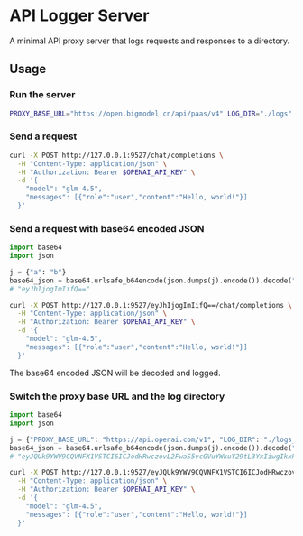 # API Logger Server

A minimal API proxy server that logs requests and responses to a directory.

## Usage

### Run the server

```bash
PROXY_BASE_URL="https://open.bigmodel.cn/api/paas/v4" LOG_DIR="./logs" uvicorn api_logger_server:app --reload --port 9527
```

### Send a request

```bash
curl -X POST http://127.0.0.1:9527/chat/completions \
  -H "Content-Type: application/json" \
  -H "Authorization: Bearer $OPENAI_API_KEY" \
  -d '{
    "model": "glm-4.5",
    "messages": [{"role":"user","content":"Hello, world!"}]
  }'
```

### Send a request with base64 encoded JSON

```python
import base64
import json

j = {"a": "b"}
base64_json = base64.urlsafe_b64encode(json.dumps(j).encode()).decode("utf-8")
# "eyJhIjogImIifQ=="
```

```bash
curl -X POST http://127.0.0.1:9527/eyJhIjogImIifQ==/chat/completions \
  -H "Content-Type: application/json" \
  -H "Authorization: Bearer $OPENAI_API_KEY" \
  -d '{
    "model": "glm-4.5",
    "messages": [{"role":"user","content":"Hello, world!"}]
  }'
```

The base64 encoded JSON will be decoded and logged.

### Switch the proxy base URL and the log directory

```python
import base64
import json

j = {"PROXY_BASE_URL": "https://api.openai.com/v1", "LOG_DIR": "./logs_openai"}
base64_json = base64.urlsafe_b64encode(json.dumps(j).encode()).decode("utf-8")
# "eyJQUk9YWV9CQVNFX1VSTCI6ICJodHRwczovL2FwaS5vcGVuYWkuY29tL3YxIiwgIkxPR19ESVIiOiAiLi9sb2dzX29wZW5haSJ9"
```

```bash
curl -X POST http://127.0.0.1:9527/eyJQUk9YWV9CQVNFX1VSTCI6ICJodHRwczovL2FwaS5vcGVuYWkuY29tL3YxIiwgIkxPR19ESVIiOiAiLi9sb2dzX29wZW5haSJ9/chat/completions \
  -H "Content-Type: application/json" \
  -H "Authorization: Bearer $OPENAI_API_KEY" \
  -d '{
    "model": "glm-4.5",
    "messages": [{"role":"user","content":"Hello, world!"}]
  }'
```
